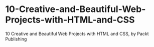 # 10-Creative-and-Beautiful-Web-Projects-with-HTML-and-CSS
10 Creative and Beautiful Web Projects with HTML and CSS, by Packt Publishing
